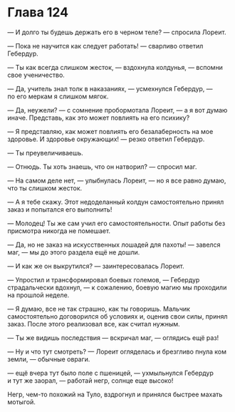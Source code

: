 # Глава 124

— И долго ты будешь держать его в черном теле? — спросила Лореит.

— Пока не научится как следует работать! — сварливо ответил Гебердур.

— Ты как всегда слишком жесток, — вздохнула колдунья, — вспомни свое ученичество. 

— Да, учитель знал толк в наказаниях, — усмехнулся Гебердур, — по его меркам я слишком мягок. 

— Да, неужели? — с сомнение пробормотала Лореит, — а я вот думаю иначе. Представь, как это может повлиять на его психику?

— Я представляю, как может повлиять его безалаберность на мое здоровье. И здоровье окружающих! — резко ответил Гебердур.

— Ты преувеличиваешь.

— Отнюдь. Ты хоть знаешь, что он натворил? — спросил маг.

— На самом деле нет, — улыбнулась Лореит, — но я все равно думаю, что ты слишком жесток.

— А я тебе скажу. Этот недоделанный колдун самостоятельно принял заказ и попытался его выполнить!

— Молодец! Ты же сам учил его самостоятельности. Опыт работы без присмотра никогда не помешает.

— Да, но не заказ на искусственных лошадей для пахоты! — завелся маг, — мы до этого раздела ещё не дошли.

— И как же он выкрутился? — заинтересовалась Лореит.

— Упростил и трансформировал боевых големов, — Гебердур страдальчески вдохнул, — к сожалению, боевую магию мы проходили на прошлой неделе.

— Я думаю, все не так страшно, как ты говоришь. Мальчик самостоятельно договорился об условиях и, оценив свои силы, принял заказ. После этого реализовал все, как считал нужным.

— Ты же видишь последствия — вскричал маг, — оглядись ещё раз!

— Ну и что тут смотреть? — Лореит огляделась и брезгливо пнула ком земли, — обычные овраги.

— ещё вчера тут было поле с пшеницей, — ухмыльнулся Гебердур и тут же заорал, — работай негр, солнце еще высоко!

Негр, чем-то похожий на Туло, вздрогнул и принялся быстрее махать мотыгой.


